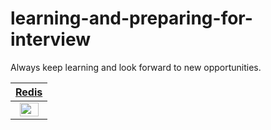 # learning-and-preparing-for-interview
Always keep learning and look forward to new opportunities.

|[Redis](./redis.md)|
|:------:|
|<img height="22" width="30" src="https://redis.io/images/redis-small.png" />|
